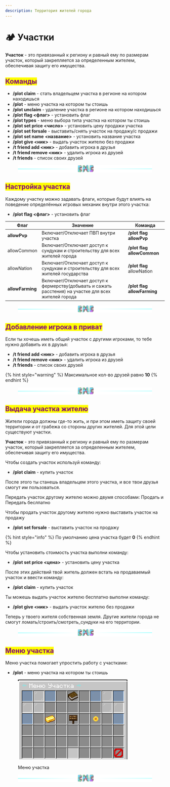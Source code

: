 ```yaml
---
description: Территория жителей города
---
```


# 🏕️ Участки

**Участок** - это привязанный к региону и равный ему по размерам участок, который закрепляется за определенным жителем, обеспечивая защиту его имущества.

## <mark style="color:purple;">Команды</mark>

* **/plot claim** - стать владельцем участка в регионе на котором находишься
* **/plot** - меню участка на котором ты стоишь
* **/plot unclaim** - удаление участка в регионе на котором находишься
* **/plot flag <флаг>** - установить флаг
* **/plot types** - меню выбора типа участка на котором ты стоишь
* **/plot set price <число>** - установить цену продажи участка
* **/plot set forsale** - выставить/снять участок на продажу/c продажи
* **/plot set name** **<название>** - установить название участка
* **/plot give <ник>** - выдать участок жителю без продажи
* **/t friend add <ник>** - добавить игрока в друзья
* **/t friend remove <ник>** - удалить игрока из друзей
* **/t friends** - список своих друзей

<figure><img src="../.gitbook/assets/gitlab_hr7.svg" alt=""><figcaption></figcaption></figure>

## <mark style="color:purple;">Настройка участка</mark>

Каждому участку можно задавать флаги, которые будут влиять на поведение определённых игровых механик внутри этого участка:

* **/plot flag <флаг>** - установить флаг

| Флаг             | Значение                                                                                               | Команда                     |
| ---------------- | ------------------------------------------------------------------------------------------------------ | --------------------------- |
| **allowPvp**     | Включает/Отключает ПВП внутри участка                                                                  | **/plot flag allowPvp**     |
| allowCommon      | Включает/Отключает доступ к сундукам и строительству для всех жителей города                           | **/plot flag allowCommon**  |
| allowNation      | Включает/Отключает доступ к сундукам и строительству для всех жителей государства                      | **/plot flag** allowNation  |
| **allowFarming** | Включает/Отключает доступ к фермерству(добывать и сажать расстения) на участке для всех жителей города | **/plot flag allowFarming** |

<figure><img src="../.gitbook/assets/gitlab_hr7.svg" alt=""><figcaption></figcaption></figure>

## <mark style="color:purple;">Добавление игрока в приват</mark>

Если ты хочешь иметь общий участок с другими игроками, то тебе нужно добавить их в друзья:

* **/t friend add <ник>** - добавить игрока в друзья
* **/t friend remove <ник>** - удалить игрока из друзей
* **/t friends** - список своих друзей

{% hint style="warning" %}
Максимальное кол-во друзей равно **10**
{% endhint %}

<figure><img src="../.gitbook/assets/gitlab_hr7.svg" alt=""><figcaption></figcaption></figure>

## <mark style="color:purple;">Выдача участка жителю</mark>

Жители города должны где-то жить, и при этом иметь защиту своей территории и от грабежа со стороны других жителей. Для этой цели существуют участки.

**Участок** - это привязанный к региону и равный ему по размерам участок, который закрепляется за определенным жителем, обеспечивая защиту его имущества.

Чтобы создать участок используй команду:

* **/plot claim** - купить участок

После этого ты станешь владельцем этого участка, и все твои друзья смогут им пользоваться.

Передать участок другому жителю можно двумя способами: Продать и Передать беслпатно

Чтобы продать участок другому жителю нужно выставить участок на продажу

* **/plot set forsale** - выставить участок на продажу

{% hint style="info" %}
По умолчанию цена участка будет **0**
{% endhint %}

Чтобы установить стоимость участка выполни команду:

* **/plot set price <цена>** - установить цену участка

После этих действий твой житель должен встать на продаваемый участок и ввести команду:

* **/plot claim** - купить участок

Ты можешь выдать участок жителю бесплатно выполни команду:

* **/plot give <ник>** - выдать участок жителю без продажи

Теперь у твоего жителя собственная земля. Другие жители города не смогут ломать/строить/смотреть\_сундуки на его территории.

<figure><img src="../.gitbook/assets/gitlab_hr7.svg" alt=""><figcaption></figcaption></figure>

## <mark style="color:purple;">Меню участка</mark>

Меню участка помогает упростить работу с участками:

* **/plot** - меню участка на котором ты стоишь

<figure><img src="../.gitbook/assets/image (3) (4).png" alt=""><figcaption><p>Меню участка</p></figcaption></figure>

<figure><img src="../.gitbook/assets/gitlab_hr7.svg" alt=""><figcaption></figcaption></figure>
